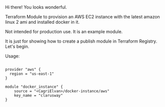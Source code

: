 Hi there! You looks wonderful.

Terraform Module to provision an AWS EC2 instance with the latest amazon linux 2 ami and installed docker in it.

Not intended for production use. It is an example module.

It is just for showing how to create a publish module in Terraform Registry. Let's begin.

Usage:

```hcl

provider "aws" {
  region = "us-east-1"
}

module "docker_instance" {
    source = "<CagriElvan>/docker-instance/aws"
    key_name = "clarusway"
}
```
